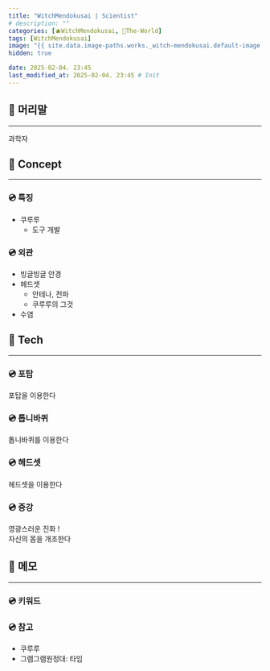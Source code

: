 ```yaml
---
title: "WitchMendokusai | Scientist"
# description: ""
categories: [🫐WitchMendokusai, 🥥The-World]
tags: [WitchMendokusai]
image: "{{ site.data.image-paths.works._witch-mendokusai.default-image }}"
hidden: true

date: 2025-02-04. 23:45
last_modified_at: 2025-02-04. 23:45 # Init
---
```


## 📀 머리말

---

과학자

## 📀 Concept

---

### 💿 특징

- 쿠루루
  - 도구 개발

### 💿 외관

- 빙글빙글 안경
- 헤드셋
  - 안테나, 전파
  - 쿠루루의 그것
- 수염

## 📀 Tech

---

### 💿 포탑

포탑을 이용한다  

### 💿 톱니바퀴

톱니바퀴를 이용한다  

### 💿 헤드셋

헤드셋을 이용한다  

### 💿 증강

영광스러운 진화 !  
자신의 몸을 개조한다  

## 📀 메모

---

### 💿 키워드

### 💿 참고

- 쿠루루
- 그램그램원정대: 타임
